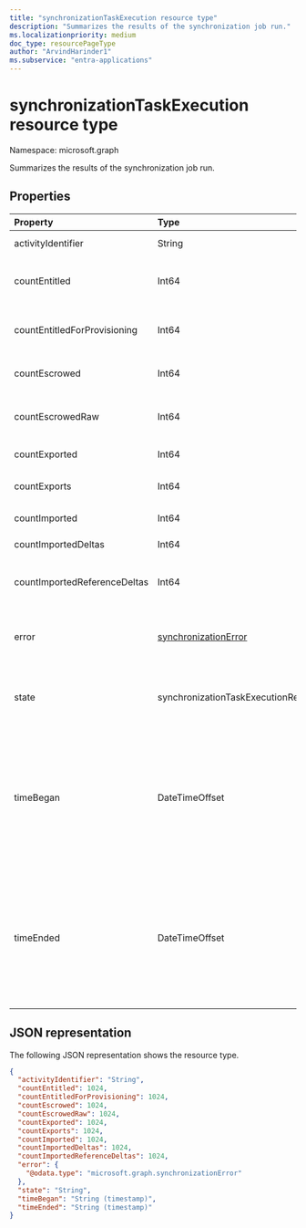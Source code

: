```yaml
---
title: "synchronizationTaskExecution resource type"
description: "Summarizes the results of the synchronization job run."
ms.localizationpriority: medium
doc_type: resourcePageType
author: "ArvindHarinder1"
ms.subservice: "entra-applications"
---
```


# synchronizationTaskExecution resource type

Namespace: microsoft.graph

Summarizes the results of the synchronization job run.

## Properties
| Property       | Type    |Description|
|:---------------|:--------|:----------|
|activityIdentifier           |String |Identifier of the job run.|
|countEntitled                |Int64  |Count of processed entries that were assigned for this application.|
|countEntitledForProvisioning |Int64  |Count of processed entries that were assigned for provisioning.|
|countEscrowed                |Int64  |Count of entries that were escrowed (errors).|
|countEscrowedRaw             |Int64  |Count of entries that were escrowed, including system-generated escrows.|
|countExported                |Int64  |Count of exported entries.|
|countExports                 |Int64  |Count of entries that were expected to be exported.|
|countImported                |Int64  |Count of imported entries.|
|countImportedDeltas          |Int64  |Count of imported delta-changes.|
|countImportedReferenceDeltas |Int64  |Count of imported delta-changes pertaining to reference changes.|
|error                        |[synchronizationError](synchronization-synchronizationerror.md)|If an error was encountered, contains a **synchronizationError** object with details.|
|state                        |synchronizationTaskExecutionResult |Code summarizing the result of this run. Possible values are: `Succeeded`, `Failed`, `EntryLevelErrors`.|
|timeBegan                    |DateTimeOffset|Time when this job run began. The Timestamp type represents date and time information using ISO 8601 format and is always in UTC time. For example, midnight UTC on Jan 1, 2014 is `2014-01-01T00:00:00Z`.|
|timeEnded                    |DateTimeOffset|Time when this job run ended. The Timestamp type represents date and time information using ISO 8601 format and is always in UTC time. For example, midnight UTC on Jan 1, 2014 is `2014-01-01T00:00:00Z`.|

## JSON representation

The following JSON representation shows the resource type.

<!-- {
  "blockType": "resource",
  "optionalProperties": [

  ],
  "@odata.type": "microsoft.graph.synchronizationTaskExecution"
}-->

```json
{
  "activityIdentifier": "String",
  "countEntitled": 1024,
  "countEntitledForProvisioning": 1024,
  "countEscrowed": 1024,
  "countEscrowedRaw": 1024,
  "countExported": 1024,
  "countExports": 1024,
  "countImported": 1024,
  "countImportedDeltas": 1024,
  "countImportedReferenceDeltas": 1024,
  "error": {
    "@odata.type": "microsoft.graph.synchronizationError"
  },
  "state": "String",
  "timeBegan": "String (timestamp)",
  "timeEnded": "String (timestamp)"
}
```

<!-- uuid: 8fcb5dbc-d5aa-4681-8e31-b001d5168d79
2015-10-25 14:57:30 UTC -->
<!--
{
  "type": "#page.annotation",
  "description": "synchronizationTaskExecution resource",
  "keywords": "",
  "section": "documentation",
  "tocPath": "",
  "suppressions": []
}
-->


